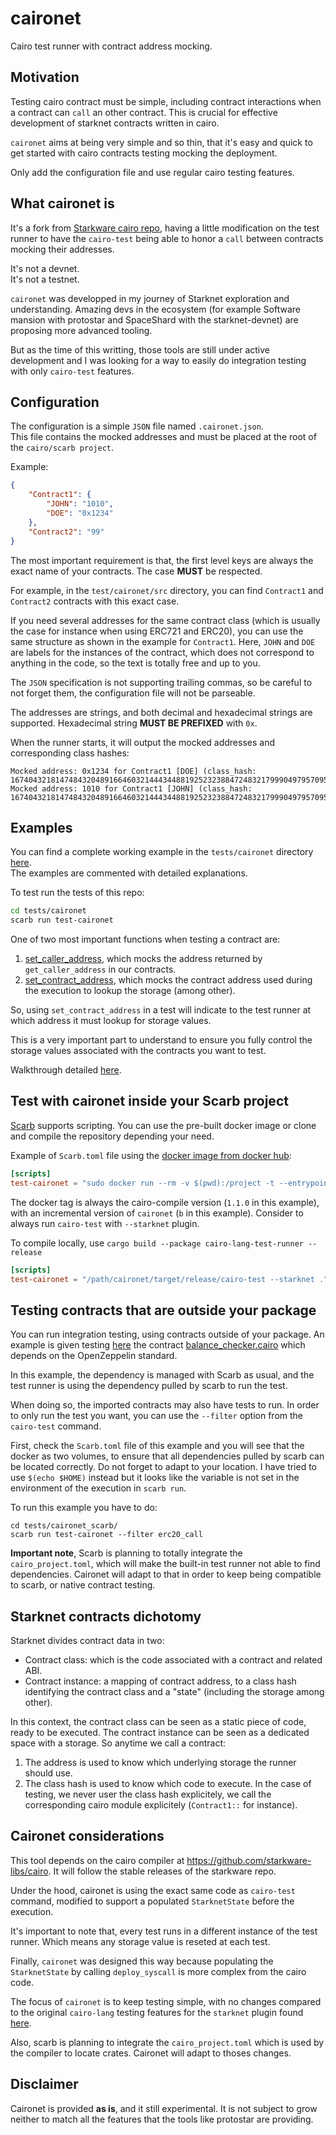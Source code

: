 # caironet
Cairo test runner with contract address mocking.

## Motivation

Testing cairo contract must be simple, including contract interactions
when a contract can `call` an other contract. This is crucial for
effective development of starknet contracts written in cairo.

`caironet` aims at being very simple and so thin, that it's easy
and quick to get started with cairo contracts testing mocking the deployment.

Only add the configuration file and use regular cairo testing features.

## What caironet is

It's a fork from [Starkware cairo repo](https://github.com/starkware-libs/cairo),
having a little modification on the test runner to have the `cairo-test`
being able to honor a `call` between contracts mocking their addresses.

It's not a devnet.  
It's not a testnet.  

`caironet` was developped in my journey of Starknet exploration and understanding.
Amazing devs in the ecosystem (for example Software mansion with protostar and SpaceShard with the starknet-devnet) are proposing more advanced tooling.

But as the time of this writting, those tools are still under active development and I was looking
for a way to easily do integration testing with only `cairo-test` features.

## Configuration

The configuration is a simple `JSON` file named `.caironet.json`.  
This file contains the mocked addresses and must be placed at the root of the `cairo/scarb project`.

Example:
```json
{
    "Contract1": {
        "JOHN": "1010",
        "DOE": "0x1234"
    },
    "Contract2": "99"
}

```

The most important requirement is that, the first level keys are always the
exact name of your contracts. The case **MUST** be respected.

For example, in the `test/caironet/src` directory, you can find `Contract1` and `Contract2`
contracts with this exact case.

If you need several addresses for the same contract class (which is usually the case
for instance when using ERC721 and ERC20), you can use the same structure as
shown in the example for `Contract1`. Here, `JOHN` and `DOE` are labels for the instances
of the contract, which does not correspond to anything in the code, so the text
is totally free and up to you.

The `JSON` specification is not supporting trailing commas, so be careful
to not forget them, the configuration file will not be parseable.

The addresses are strings, and both decimal and hexadecimal strings are supported.
Hexadecimal string **MUST BE PREFIXED** with `0x`.

When the runner starts, it will output the mocked addresses and corresponding class hashes:

```
Mocked address: 0x1234 for Contract1 [DOE] (class_hash: 1674043218147484320489166460321444344881925232388472483217999049795709544553)
Mocked address: 1010 for Contract1 [JOHN] (class_hash: 1674043218147484320489166460321444344881925232388472483217999049795709544553)
```

## Examples

You can find a complete working example in the `tests/caironet` directory [here](https://github.com/glihm/cairo/blob/1.1.0/tests/caironet/tests/test_1.cairo).  
The examples are commented with detailed explanations.

To test run the tests of this repo:

```bash
cd tests/caironet
scarb run test-caironet
```

One of two most important functions when testing a contract are:
1. [set_caller_address](https://github.com/starkware-libs/cairo/blob/c4dcdf689840313e27f6305ba89d489169a68348/corelib/src/starknet/testing.cairo#L3), which mocks the
address returned by `get_caller_address` in our contracts.
2. [set_contract_address](https://github.com/starkware-libs/cairo/blob/c4dcdf689840313e27f6305ba89d489169a68348/corelib/src/starknet/testing.cairo#L4), which mocks the
contract address used during the execution to lookup the storage (among other).

So, using `set_contract_address` in a test will indicate to the test runner at which address it must lookup for storage values.

This is a very important part to understand to ensure you fully control the storage values associated with the contracts you want to test.

Walkthrough detailed [here](https://github.com/glihm/cairo/blob/1.1.0/tests/caironet/tests/test_1.cairo#L22).

## Test with caironet inside your Scarb project

[Scarb](https://github.com/software-mansion/scarb) supports scripting.
You can use the pre-built docker image or clone and compile the repository depending your need.

Example of `Scarb.toml` file using the [docker image from docker hub](https://hub.docker.com/r/glihm/caironet/tags):

```toml
[scripts]
test-caironet = "sudo docker run --rm -v $(pwd):/project -t --entrypoint cairo-test glihm/caironet:1.1.0-b --starknet /project/"
```
The docker tag is always the cairo-compile version (`1.1.0` in this example), with an incremental version of `caironet` (`b` in this example).
Consider to always run `cairo-test` with `--starknet` plugin.

To compile locally, use `cargo build --package cairo-lang-test-runner --release`

```toml
[scripts]
test-caironet = "/path/caironet/target/release/cairo-test --starknet ."
```

## Testing contracts that are outside your package

You can run integration testing, using contracts outside of your package.
An example is given testing [here](https://github.com/glihm/cairo/blob/1.1.0/tests/caironet_scarb/tests/test_erc20_call.cairo)
the contract [balance_checker.cairo](https://github.com/glihm/cairo/blob/1.1.0/tests/caironet_scarb/src/balance_checker.cairo)
which depends on the OpenZeppelin standard.

In this example, the dependency is managed with Scarb as usual, and the test runner is using
the dependency pulled by scarb to run the test.

When doing so, the imported contracts may also have tests to run. In order to
only run the test you want, you can use the `--filter` option from the `cairo-test` command.

First, check the `Scarb.toml` file of this example and you will see that the docker as two volumes,
to ensure that all dependencies pulled by scarb can be located correctly.
Do not forget to adapt to your location. I have tried to use `$(echo $HOME)` instead
but it looks like the variable is not set in the environment of the execution in `scarb run`.

To run this example you have to do:
```
cd tests/caironet_scarb/
scarb run test-caironet --filter erc20_call
```

**Important note**, Scarb is planning to totally integrate the `cairo_project.toml`,
which will make the built-in test runner not able to find dependencies.
Caironet will adapt to that in order to keep being compatible to scarb, or native contract testing.

## Starknet contracts dichotomy

Starknet divides contract data in two:
* Contract class: which is the code associated with a contract and related ABI.
* Contract instance: a mapping of contract address, to a class hash identifying the contract class and a "state" (including the storage among other).

In this context, the contract class can be seen as a static piece of code, ready to be executed.
The contract instance can be seen as a dedicated space with a storage. So anytime we call a contract:

1. The address is used to know which underlying storage the runner should use.
2. The class hash is used to know which code to execute. In the case of testing,
we never user the class hash explicitely, we call the corresponding cairo module explicitely (`Contract1::` for instance).

## Caironet considerations

This tool depends on the cairo compiler at https://github.com/starkware-libs/cairo.
It will follow the stable releases of the starkware repo.

Under the hood, caironet is using the exact same code as `cairo-test` command,
modified to support a populated `StarknetState` before the execution.

It's important to note that, every test runs in a different instance of the test runner.
Which means any storage value is reseted at each test.

Finally, `caironet` was designed this way because populating the `StarknetState` by calling
`deploy_syscall` is more complex from the cairo code.

The focus of `caironet` is to keep testing simple, with no changes compared
to the original `cairo-lang` testing features for the `starknet` plugin found [here](https://github.com/starkware-libs/cairo/blob/c4dcdf689840313e27f6305ba89d489169a68348/corelib/src/starknet/testing.cairo).

Also, scarb is planning to integrate the `cairo_project.toml` which is used by the
compiler to locate crates. Caironet will adapt to thoses changes.

## Disclaimer

Caironet is provided **as is**, and it still experimental.
It is not subject to grow neither to match all the features that the tools like protostar are providing.

